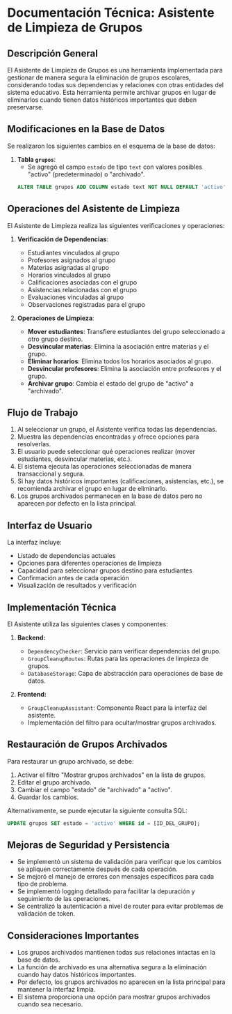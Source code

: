 # Documentación Técnica: Asistente de Limpieza de Grupos

## Descripción General

El Asistente de Limpieza de Grupos es una herramienta implementada para gestionar de manera segura la eliminación de grupos escolares, considerando todas sus dependencias y relaciones con otras entidades del sistema educativo. Esta herramienta permite archivar grupos en lugar de eliminarlos cuando tienen datos históricos importantes que deben preservarse.

## Modificaciones en la Base de Datos

Se realizaron los siguientes cambios en el esquema de la base de datos:

1. **Tabla `grupos`**:
   - Se agregó el campo `estado` de tipo `text` con valores posibles "activo" (predeterminado) o "archivado".
   ```sql
   ALTER TABLE grupos ADD COLUMN estado text NOT NULL DEFAULT 'activo';
   ```

## Operaciones del Asistente de Limpieza

El Asistente de Limpieza realiza las siguientes verificaciones y operaciones:

1. **Verificación de Dependencias**:
   - Estudiantes vinculados al grupo
   - Profesores asignados al grupo
   - Materias asignadas al grupo
   - Horarios vinculados al grupo
   - Calificaciones asociadas con el grupo
   - Asistencias relacionadas con el grupo
   - Evaluaciones vinculadas al grupo
   - Observaciones registradas para el grupo

2. **Operaciones de Limpieza**:
   - **Mover estudiantes**: Transfiere estudiantes del grupo seleccionado a otro grupo destino.
   - **Desvincular materias**: Elimina la asociación entre materias y el grupo.
   - **Eliminar horarios**: Elimina todos los horarios asociados al grupo.
   - **Desvincular profesores**: Elimina la asociación entre profesores y el grupo.
   - **Archivar grupo**: Cambia el estado del grupo de "activo" a "archivado".

## Flujo de Trabajo

1. Al seleccionar un grupo, el Asistente verifica todas las dependencias.
2. Muestra las dependencias encontradas y ofrece opciones para resolverlas.
3. El usuario puede seleccionar qué operaciones realizar (mover estudiantes, desvincular materias, etc.).
4. El sistema ejecuta las operaciones seleccionadas de manera transaccional y segura.
5. Si hay datos históricos importantes (calificaciones, asistencias, etc.), se recomienda archivar el grupo en lugar de eliminarlo.
6. Los grupos archivados permanecen en la base de datos pero no aparecen por defecto en la lista principal.

## Interfaz de Usuario

La interfaz incluye:
- Listado de dependencias actuales
- Opciones para diferentes operaciones de limpieza
- Capacidad para seleccionar grupos destino para estudiantes
- Confirmación antes de cada operación
- Visualización de resultados y verificación

## Implementación Técnica

El Asistente utiliza las siguientes clases y componentes:

1. **Backend:**
   - `DependencyChecker`: Servicio para verificar dependencias del grupo.
   - `GroupCleanupRoutes`: Rutas para las operaciones de limpieza de grupos.
   - `DatabaseStorage`: Capa de abstracción para operaciones de base de datos.

2. **Frontend:**
   - `GroupCleanupAssistant`: Componente React para la interfaz del asistente.
   - Implementación del filtro para ocultar/mostrar grupos archivados.

## Restauración de Grupos Archivados

Para restaurar un grupo archivado, se debe:

1. Activar el filtro "Mostrar grupos archivados" en la lista de grupos.
2. Editar el grupo archivado.
3. Cambiar el campo "estado" de "archivado" a "activo".
4. Guardar los cambios.

Alternativamente, se puede ejecutar la siguiente consulta SQL:

```sql
UPDATE grupos SET estado = 'activo' WHERE id = [ID_DEL_GRUPO];
```

## Mejoras de Seguridad y Persistencia

- Se implementó un sistema de validación para verificar que los cambios se apliquen correctamente después de cada operación.
- Se mejoró el manejo de errores con mensajes específicos para cada tipo de problema.
- Se implementó logging detallado para facilitar la depuración y seguimiento de las operaciones.
- Se centralizó la autenticación a nivel de router para evitar problemas de validación de token.

## Consideraciones Importantes

- Los grupos archivados mantienen todas sus relaciones intactas en la base de datos.
- La función de archivado es una alternativa segura a la eliminación cuando hay datos históricos importantes.
- Por defecto, los grupos archivados no aparecen en la lista principal para mantener la interfaz limpia.
- El sistema proporciona una opción para mostrar grupos archivados cuando sea necesario.